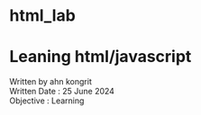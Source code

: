 # html_lab
<h1>Leaning html/javascript</h1>
Written by ahn kongrit<br>
Written Date : 25 June 2024<br>
Objective : Learning<br> 
